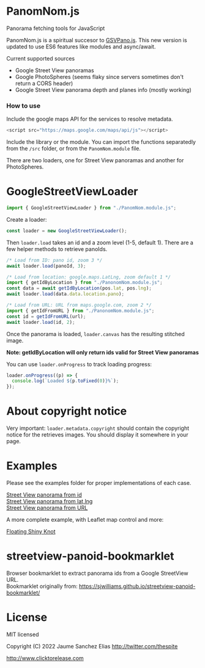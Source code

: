 # PanomNom.js

Panorama fetching tools for JavaScript

PanomNom.js is a spiritual succesor to [GSVPano.js](https://github.com/spite/GSVPano.js/). This new version is updated to use ES6 features like modules and async/await.

Current supported sources

- Google Street View panoramas
- Google PhotoSpheres (seems flaky since servers sometimes don't return a CORS header)
- Google Street View panorama depth and planes info (mostly working)

### How to use

Include the google maps API for the services to resolve metadata.

```javascript
<script src="https://maps.google.com/maps/api/js"></script>
```

Include the library or the module. You can import the functions separatedly from the `/src` folder, or from the `PanomNom.module` file.

There are two loaders, one for Street View panoramas and another for PhotoSpheres.

# GoogleStreetViewLoader

```javascript
import { GoogleStreetViewLoader } from "./PanomNom.module.js";
```

Create a loader:

```javascript
const loader = new GoogleStreetViewLoader();
```

Then `loader.load` takes an id and a zoom level (1-5, default 1). There are a few helper methods to retrieve panoIds.

```javascript
/* Load from ID: pano id, zoom 3 */
await loader.load(panoId, 3);

/* Load from location: google.maps.LatLng, zoom default 1 */
import { getIdByLocation } from "./PanonomNom.module.js";
const data = await getIdByLocation(pos.lat, pos.lng);
await loader.load(data.data.location.pano);

/* Load from URL: URL from maps.google.com, zoom 2 */
import { getIdFromURL } from "./PanonomNom.module.js";
const id = getIdFromURL(url);
await loader.load(id, 2);
```

Once the panorama is loaded, `loader.canvas` has the resulting stitched image.

**Note: getIdByLocation will only return ids valid for Street View panoramas**

You can use `loader.onProgress` to track loading progress:

```javascript
loader.onProgress((p) => {
  console.log(`Loaded ${p.toFixed(0)}%`);
});
```

# About copyright notice

Very important: `loader.metadata.copyright` should contain the copyright notice for the retrieves images. You should display it somewhere in your page.

# Examples

Please see the examples folder for proper implementations of each case.

[Street View panorama from id](https://freealise.github.io/PanomNom.js/examples/basic/sv-panoid.html)  
[Street View panorama from lat,lng](https://freealise.github.io/PanomNom.js/examples/basic/sv-location.html)  
[Street View panorama from URL](https://freealise.github.io/PanomNom.js/examples/basic/sv-url.html)

A more complete example, with Leaflet map control and more:

[Floating Shiny Knot](https://spite.github.io/FloatingShinyKnot/)

# streetview-panoid-bookmarklet

Browser bookmarklet to extract panorama ids from a Google StreetView URL.  
Bookmarklet originally from: https://sjwilliams.github.io/streetview-panoid-bookmarklet/  

# License

MIT licensed

Copyright (C) 2022 Jaume Sanchez Elias http://twitter.com/thespite

http://www.clicktorelease.com
